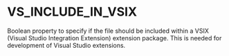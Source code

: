   

# VS_INCLUDE_IN_VSIX  
Boolean property to specify if the file should be included within a
VSIX (Visual Studio Integration Extension) extension package.
This is needed for development of Visual Studio extensions.  

